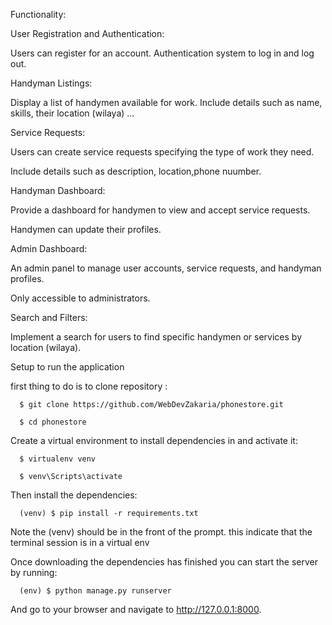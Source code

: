 
Functionality:

User Registration and Authentication:

Users can register for an account.
Authentication system to log in and log out.

Handyman Listings:

Display a list of handymen available for  work.
Include details such as name, skills, their location (wilaya) ...

Service Requests:

Users can create service requests specifying the type of work they need.

Include details such as description, location,phone nuumber.

Handyman Dashboard:

Provide a dashboard for handymen to view and accept service requests.

Handymen can update their profiles.

Admin Dashboard:

An admin panel to manage user accounts, service requests, and handyman profiles.

Only accessible to administrators.

Search and Filters:

Implement a search for users to find specific handymen or services by location (wilaya).


Setup to run the application

first thing to do is to clone repository :

      $ git clone https://github.com/WebDevZakaria/phonestore.git
 
      $ cd phonestore

Create a virtual environment to install dependencies in and activate it:

      $ virtualenv venv

      $ venv\Scripts\activate

      
Then install the dependencies:

      (venv) $ pip install -r requirements.txt
      
Note the (venv) should be in the front of the prompt. this indicate that the terminal session is in a virtual env

Once downloading the dependencies has finished you can start the server by running:

      (env) $ python manage.py runserver

And go to your browser and navigate to http://127.0.0.1:8000.



